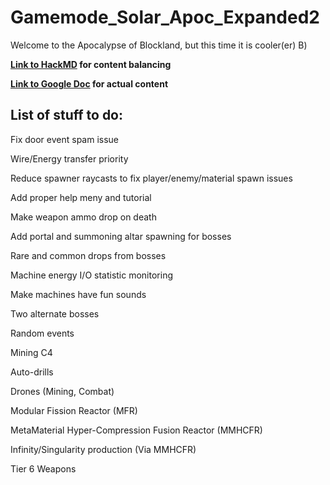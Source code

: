 # Gamemode_Solar_Apoc_Expanded2

Welcome to the Apocalypse of Blockland, but this time it is cooler(er) B)

**[Link to HackMD](https://hackmd.io/@Fastmapler/BksGsimCK) for content balancing**

**[Link to Google Doc](https://docs.google.com/file/d/1m3-dcelrbrEDwQBHapI36xYq_OGoO1j0/edit?usp=docslist_api&filetype=msword) for actual content**


## List of stuff to do:

Fix door event spam issue

Wire/Energy transfer priority

Reduce spawner raycasts to fix player/enemy/material spawn issues

Add proper help meny and tutorial

Make weapon ammo drop on death

Add portal and summoning altar spawning for bosses

Rare and common drops from bosses

Machine energy I/O statistic monitoring

Make machines have fun sounds

Two alternate bosses

Random events

Mining C4

Auto-drills

Drones (Mining, Combat)

Modular Fission Reactor (MFR)

MetaMaterial Hyper-Compression Fusion Reactor (MMHCFR)

Infinity/Singularity production (Via MMHCFR)

Tier 6 Weapons
